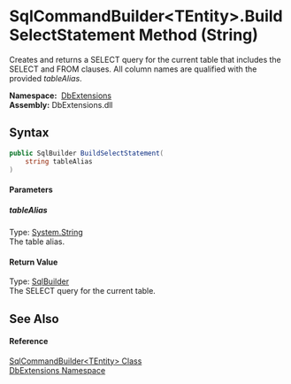 SqlCommandBuilder&lt;TEntity>.BuildSelectStatement Method (String)
==================================================================
Creates and returns a SELECT query for the current table that includes the SELECT and FROM clauses. All column names are qualified with the provided *tableAlias*.

  **Namespace:**  [DbExtensions][1]  
  **Assembly:** DbExtensions.dll

Syntax
------

```csharp
public SqlBuilder BuildSelectStatement(
	string tableAlias
)
```

#### Parameters

##### *tableAlias*
Type: [System.String][2]  
The table alias.

#### Return Value
Type: [SqlBuilder][3]  
The SELECT query for the current table.

See Also
--------

#### Reference
[SqlCommandBuilder&lt;TEntity> Class][4]  
[DbExtensions Namespace][1]  

[1]: ../README.md
[2]: http://msdn.microsoft.com/en-us/library/s1wwdcbf
[3]: ../SqlBuilder/README.md
[4]: README.md